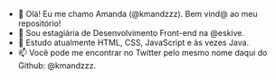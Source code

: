 - 👋 Olá! Eu me chamo Amanda (@kmandzzz). Bem vind@ ao meu repositório!
- 👀 Sou estagiária de Desenvolvimento Front-end na @eskive.
- 🌱 Estudo atualmente HTML, CSS, JavaScript e às vezes Java.
- 📫 Você pode me encontrar no Twitter pelo mesmo nome daqui do Github: @kmandzzz.

<!---
kmandzzz/kmandzzz is a ✨ special ✨ repository because its `README.md` (this file) appears on your GitHub profile.
You can click the Preview link to take a look at your changes.
--->
